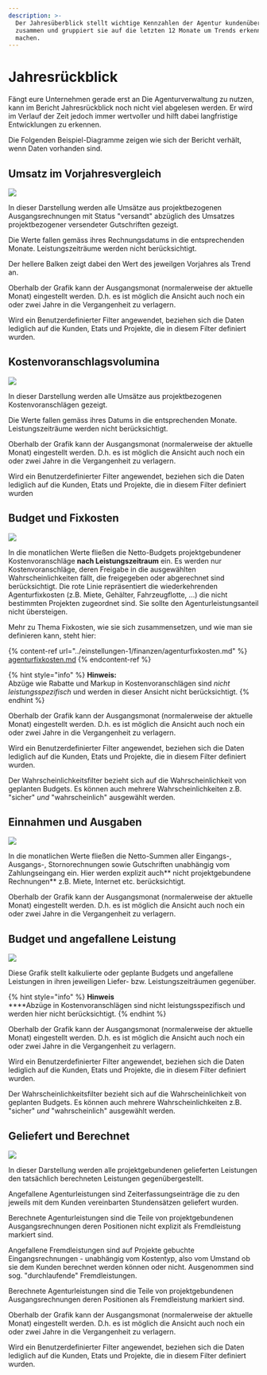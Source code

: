 ```yaml
---
description: >-
  Der Jahresüberblick stellt wichtige Kennzahlen der Agentur kundenübergreifend
  zusammen und gruppiert sie auf die letzten 12 Monate um Trends erkennbar zu
  machen.
---
```


# Jahresrückblick

Fängt eure Unternehmen gerade erst an Die Agenturverwaltung zu nutzen, kann im Bericht Jahresrückblick noch nicht viel abgelesen werden. Er wird im Verlauf der Zeit jedoch immer wertvoller und hilft dabei langfristige Entwicklungen zu erkennen.

Die Folgenden Beispiel-Diagramme zeigen wie sich der Bericht verhält, wenn Daten vorhanden sind.

## Umsatz im Vorjahresvergleich

![](../.gitbook/assets/bildschirmfoto-2020-01-10-um-14.18.35.png)

In dieser Darstellung werden alle Umsätze aus projektbezogenen Ausgangsrechnungen mit Status "versandt" abzüglich des Umsatzes projektbezogener versendeter Gutschriften gezeigt.

Die Werte fallen gemäss ihres Rechnungsdatums in die entsprechenden Monate. Leistungszeiträume werden nicht berücksichtigt.

Der hellere Balken zeigt dabei den Wert des jeweilgen Vorjahres als Trend an.

Oberhalb der Grafik kann der Ausgangsmonat (normalerweise der aktuelle Monat) eingestellt werden. D.h. es ist möglich die Ansicht auch noch ein oder zwei Jahre in die Vergangenheit zu verlagern.

Wird ein Benutzerdefinierter Filter angewendet, beziehen sich die Daten lediglich auf die Kunden, Etats und Projekte, die in diesem Filter definiert wurden.

## Kostenvoranschlagsvolumina

![](../.gitbook/assets/bildschirmfoto-2020-01-10-um-14.44.14.png)

In dieser Darstellung werden alle Umsätze aus projektbezogenen Kostenvoranschlägen gezeigt.

Die Werte fallen gemäss ihres Datums in die entsprechenden Monate. Leistungszeiträume werden nicht berücksichtigt.

Oberhalb der Grafik kann der Ausgangsmonat (normalerweise der aktuelle Monat) eingestellt werden. D.h. es ist möglich die Ansicht auch noch ein oder zwei Jahre in die Vergangenheit zu verlagern.

Wird ein Benutzerdefinierter Filter angewendet, beziehen sich die Daten lediglich auf die Kunden, Etats und Projekte, die in diesem Filter definiert wurden

## Budget und Fixkosten

![](../.gitbook/assets/bildschirmfoto-2020-01-10-um-14.18.08.png)

In die monatlichen Werte fließen die Netto-Budgets projektgebundener Kostenvoranschläge **nach Leistungszeitraum** ein. Es werden nur Kostenvoranschläge, deren Freigabe in die ausgewählten Wahrscheinlichkeiten fällt, die freigegeben oder abgerechnet sind berücksichtigt. Die rote Linie repräsentiert die wiederkehrenden Agenturfixkosten (z.B. Miete, Gehälter, Fahrzeugflotte, ...) die nicht bestimmten Projekten zugeordnet sind. Sie sollte den Agenturleistungsanteil nicht übersteigen.&#x20;

Mehr zu Thema Fixkosten, wie sie sich zusammensetzen, und wie man sie definieren kann, steht hier:

{% content-ref url="../einstellungen-1/finanzen/agenturfixkosten.md" %}
[agenturfixkosten.md](../einstellungen-1/finanzen/agenturfixkosten.md)
{% endcontent-ref %}

{% hint style="info" %}
**Hinweis:**\
Abzüge wie Rabatte und Markup in Kostenvoranschlägen sind _nicht leistungsspezifisch_ und werden in dieser Ansicht nicht berücksichtigt.
{% endhint %}

Oberhalb der Grafik kann der Ausgangsmonat (normalerweise der aktuelle Monat) eingestellt werden. D.h. es ist möglich die Ansicht auch noch ein oder zwei Jahre in die Vergangenheit zu verlagern.

Wird ein Benutzerdefinierter Filter angewendet, beziehen sich die Daten lediglich auf die Kunden, Etats und Projekte, die in diesem Filter definiert wurden.

Der Wahrscheinlichkeitsfilter bezieht sich auf die Wahrscheinlichkeit von geplanten Budgets. Es können auch mehrere Wahrscheinlichkeiten z.B. "sicher" _und_ "wahrscheinlich" ausgewählt werden.

## Einnahmen und Ausgaben

![](../.gitbook/assets/bildschirmfoto-2020-01-10-um-14.18.50.png)

In die monatlichen Werte fließen die Netto-Summen aller Eingangs-, Ausgangs-, Stornorechnungen sowie Gutschriften unabhängig vom Zahlungseingang ein. Hier werden explizit auch** nicht projektgebundene Rechnungen** z.B. Miete, Internet etc. berücksichtigt.

Oberhalb der Grafik kann der Ausgangsmonat (normalerweise der aktuelle Monat) eingestellt werden. D.h. es ist möglich die Ansicht auch noch ein oder zwei Jahre in die Vergangenheit zu verlagern.

## Budget und angefallene Leistung

![](../.gitbook/assets/bildschirmfoto-2020-01-10-um-14.19.06.png)

Diese Grafik stellt kalkulierte oder geplante Budgets und angefallene Leistungen in ihren jeweiligen Liefer- bzw. Leistungszeiträumen gegenüber.

{% hint style="info" %}
**Hinweis**\
****Abzüge in Kostenvoranschlägen sind nicht leistungsspezifisch und werden hier nicht berücksichtigt.
{% endhint %}

Oberhalb der Grafik kann der Ausgangsmonat (normalerweise der aktuelle Monat) eingestellt werden. D.h. es ist möglich die Ansicht auch noch ein oder zwei Jahre in die Vergangenheit zu verlagern.

Wird ein Benutzerdefinierter Filter angewendet, beziehen sich die Daten lediglich auf die Kunden, Etats und Projekte, die in diesem Filter definiert wurden.

Der Wahrscheinlichkeitsfilter bezieht sich auf die Wahrscheinlichkeit von geplanten Budgets. Es können auch mehrere Wahrscheinlichkeiten z.B. "sicher" _und_ "wahrscheinlich" ausgewählt werden.

## Geliefert und Berechnet

![](../.gitbook/assets/bildschirmfoto-2020-01-10-um-14.19.24.png)

In dieser Darstellung werden alle projektgebundenen gelieferten Leistungen den tatsächlich berechneten Leistungen gegenübergestellt.

Angefallene Agenturleistungen sind Zeiterfassungseinträge die zu den jeweils mit dem Kunden vereinbarten Stundensätzen geliefert wurden.

Berechnete Agenturleistungen sind die Teile von projektgebundenen Ausgangsrechnungen deren Positionen nicht explizit als Fremdleistung markiert sind.

Angefallene Fremdleistungen sind auf Projekte gebuchte Eingangsrechnungen - unabhängig vom Kostentyp, also vom Umstand ob sie dem Kunden berechnet werden können oder nicht. Ausgenommen sind sog. "durchlaufende" Fremdleistungen.

Berechnete Agenturleistungen sind die Teile von projektgebundenen Ausgangsrechnungen deren Positionen als Fremdleistung markiert sind.

Oberhalb der Grafik kann der Ausgangsmonat (normalerweise der aktuelle Monat) eingestellt werden. D.h. es ist möglich die Ansicht auch noch ein oder zwei Jahre in die Vergangenheit zu verlagern.

Wird ein Benutzerdefinierter Filter angewendet, beziehen sich die Daten lediglich auf die Kunden, Etats und Projekte, die in diesem Filter definiert wurden.
